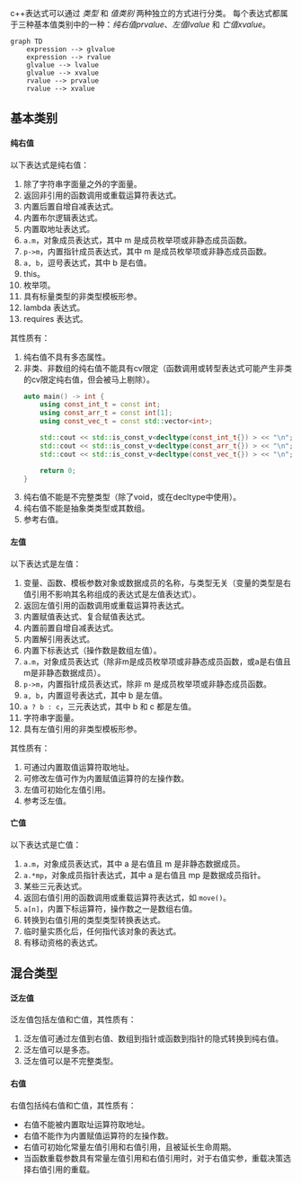 c++表达式可以通过 _类型_ 和 _值类别_ 两种独立的方式进行分类。
每个表达式都属于三种基本值类别中的一种：_纯右值prvalue_、_左值lvalue_ 和 _亡值xvalue_。
```mermaid
graph TD
    expression --> glvalue
    expression --> rvalue
    glvalue --> lvalue
    glvalue --> xvalue
    rvalue --> prvalue
    rvalue --> xvalue
```

## 基本类别
#### 纯右值
以下表达式是纯右值：
1. 除了字符串字面量之外的字面量。
2. 返回非引用的函数调用或重载运算符表达式。
3. 内置后置自增自减表达式。
4. 内置布尔逻辑表达式。
5. 内置取地址表达式。
6. `a.m`，对象成员表达式，其中 m 是成员枚举项或非静态成员函数。
7. `p->m`，内置指针成员表达式，其中 m 是成员枚举项或非静态成员函数。
8. `a, b`，逗号表达式，其中 b 是右值。
9. this。
10. 枚举项。
11. 具有标量类型的非类型模板形参。
12. lambda 表达式。
13. requires 表达式。

其性质有：
1. 纯右值不具有多态属性。
2. 非类、非数组的纯右值不能具有cv限定（函数调用或转型表达式可能产生非类的cv限定纯右值，但会被马上剔除）。
    ```cpp
    auto main() -> int {
        using const_int_t = const int;
        using const_arr_t = const int[1];
        using const_vec_t = const std::vector<int>;

        std::cout << std::is_const_v<decltype(const_int_t{}) > << "\n";  // false
        std::cout << std::is_const_v<decltype(const_arr_t{}) > << "\n";  // true
        std::cout << std::is_const_v<decltype(const_vec_t{}) > << "\n";  // true

        return 0;
    }
    ```
3. 纯右值不能是不完整类型（除了void，或在decltype中使用）。
4. 纯右值不能是抽象类类型或其数组。
5. 参考右值。

#### 左值
以下表达式是左值：
1. 变量、函数、模板参数对象或数据成员的名称，与类型无关（变量的类型是右值引用不影响其名称组成的表达式是左值表达式）。
2. 返回左值引用的函数调用或重载运算符表达式。
3. 内置赋值表达式、复合赋值表达式。
4. 内置前置自增自减表达式。
5. 内置解引用表达式。
6. 内置下标表达式（操作数是数组左值）。
7. `a.m`，对象成员表达式（除非m是成员枚举项或非静态成员函数，或a是右值且m是非静态数据成员）。
8. `p->m`，内置指针成员表达式，除非 m 是成员枚举项或非静态成员函数。
9. `a, b`，内置逗号表达式，其中 b 是左值。
10. `a ? b : c`，三元表达式，其中 b 和 c 都是左值。
11. 字符串字面量。
12. 具有左值引用的非类型模板形参。

其性质有：
1. 可通过内置取值运算符取地址。
2. 可修改左值可作为内置赋值运算符的左操作数。
3. 左值可初始化左值引用。
4. 参考泛左值。

#### 亡值
以下表达式是亡值：
1. `a.m`，对象成员表达式，其中 a 是右值且 m 是非静态数据成员。
2. `a.*mp`，对象成员指针表达式，其中 a 是右值且 mp 是数据成员指针。
3. 某些三元表达式。
4. 返回右值引用的函数调用或重载运算符表达式，如 `move()`。
5. `a[n]`，内置下标运算符，操作数之一是数组右值。
6. 转换到右值引用的类型类型转换表达式。
7. 临时量实质化后，任何指代该对象的表达式。
8. 有移动资格的表达式。

## 混合类型
#### 泛左值
泛左值包括左值和亡值，其性质有：
1. 泛左值可通过左值到右值、数组到指针或函数到指针的隐式转换到纯右值。
2. 泛左值可以是多态。
3. 泛左值可以是不完整类型。

#### 右值
右值包括纯右值和亡值，其性质有：
* 右值不能被内置取址运算符取地址。
* 右值不能作为内置赋值运算符的左操作数。
* 右值可初始化常量左值引用和右值引用，且被延长生命周期。
* 当函数重载参数具有常量左值引用和右值引用时，对于右值实参，重载决策选择右值引用的重载。
